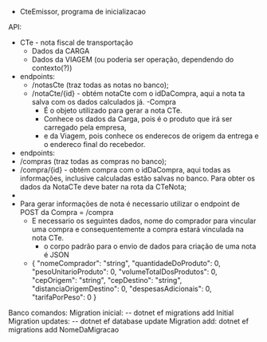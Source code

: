 - CteEmissor, programa de inicializacao

API:
- CTe - nota fiscal de transportação
	- Dados da CARGA
	- Dados da VIAGEM (ou poderia ser operação, dependendo do contexto(?))
- endpoints:
  - /notasCte (traz todas as notas no banco);
  - /notaCte/{id} - obtém notaCte com o idDaCompra, aqui a nota ta salva com os dados calculados já.
-Compra
	- É o objeto utilizado para gerar a nota CTe. 
	- Conhece os dados da Carga, pois é o produto que irá ser carregado pela empresa, 
	- e da Viagem, pois conhece os enderecos de origem da entrega e o endereco final do recebedor.
 - endpoints:
  - /compras (traz todas as compras no banco);
  - /compra/{id} - obtém compra com o idDaCompra, aqui todas as informações, inclusive calculadas estão salvas no banco. Para obter os dados da NotaCTe deve bater na rota da CTeNota;
  - 
- Para gerar informações de nota é necessario utilizar o endpoint de POST da Compra = /compra
	- E necessario os seguintes dados, nome do comprador para vincular uma compra e consequentemente a compra estará vinculada na nota CTe.
		- o corpo padrão para o envio de dados para criação de uma nota é JSON
	- {
	  "nomeComprador": "string",
	  "quantidadeDoProduto": 0,
	  "pesoUnitarioProduto": 0,
	  "volumeTotalDosProdutos": 0,
	  "cepOrigem": "string",
	  "cepDestino": "string",
	  "distanciaOrigemDestino": 0,
	  "despesasAdicionais": 0,
	  "tarifaPorPeso": 0
	}

Banco comandos: 
	Migration inicial: -- dotnet ef migrations add Initial
	Migration updates: -- dotnet ef database update
	Migration add: dotnet ef migrations add NomeDaMigracao
